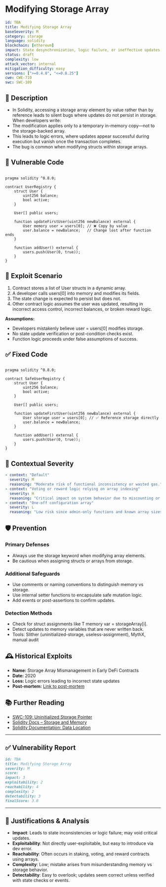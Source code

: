 # Modifying Storage Array 

```YAML
id: TBA
title: Modifying Storage Array 
baseSeverity: M
category: storage
language: solidity
blockchain: [ethereum]
impact: State desynchronization, logic failure, or ineffective updates
status: draft
complexity: low
attack_vector: internal
mitigation_difficulty: easy
versions: [">=0.4.0", "<=0.8.25"]
cwe: CWE-710
swc: SWC-109
```

## 📝 Description

- In Solidity, accessing a storage array element by value rather than by reference leads to silent bugs where updates do not persist in storage. When developers write:
- The modification applies only to a temporary in-memory copy—not to the storage-backed array. 
- This leads to logic errors, where updates appear successful during execution but vanish once the transaction completes. 
- The bug is common when modifying structs within storage arrays.

## 🚨 Vulnerable Code

```solidity

pragma solidity ^0.8.0;

contract UserRegistry {
    struct User {
        uint256 balance;
        bool active;
    }

    User[] public users;

    function updateFirstUser(uint256 newBalance) external {
        User memory user = users[0]; // ❌ Copy by value
        user.balance = newBalance;   // Change lost after function ends
    }

    function addUser() external {
        users.push(User(0, true));
    }
}
```

## 🧪 Exploit Scenario

1. Contract stores a list of User structs in a dynamic array.
2. A developer calls users[0] into memory and modifies its fields.
3. The state change is expected to persist but does not.
4. Other contract logic assumes the user was updated, resulting in incorrect access control, incorrect balances, or broken reward logic.

**Assumptions:**

- Developers mistakenly believe user = users[0] modifies storage.
- No state update verification or post-condition checks exist.
- Function logic proceeds under false assumptions of success.

## ✅ Fixed Code

```solidity

pragma solidity ^0.8.0;

contract SafeUserRegistry {
    struct User {
        uint256 balance;
        bool active;
    }

    User[] public users;

    function updateFirstUser(uint256 newBalance) external {
        User storage user = users[0]; // ✅ Reference storage directly
        user.balance = newBalance;
    }

    function addUser() external {
        users.push(User(0, true));
    }
}
```

## 🧭 Contextual Severity

```yaml
- context: "Default"
  severity: M
  reasoning: "Moderate risk of functional inconsistency or wasted gas."
- context: "Voting or reward logic relying on array indexing"
  severity: H
  reasoning: "Critical impact on system behavior due to miscounting or skipped users."
- context: "One-off configuration array"
  severity: L
  reasoning: "Low risk since admin-only functions and known array sizes are involved."
```

## 🛡️ Prevention

### Primary Defenses

- Always use the storage keyword when modifying array elements.
- Be cautious when assigning structs or arrays from storage.

### Additional Safeguards

- Use comments or naming conventions to distinguish memory vs storage.
- Use internal setter functions to encapsulate safe mutation logic.
- Add events or post-assertions to confirm updates.

### Detection Methods

- Check for struct assignments like T memory var = storageArray[i].
- Detect updates to memory variables that are never written back.
- Tools: Slither (uninitialized-storage, useless-assignment), MythX, manual audit

## 🕰️ Historical Exploits

- **Name:** Storage Array Mismanagement in Early DeFi Contracts
- **Date:** 2020 
- **Loss:** Logic errors leading to incorrect state updates 
- **Post-mortem:** [Link to post-mortem](https://ethereum.stackexchange.com/questions/124325/why-does-this-function-not-update-my-storage-array) 
  
## 📚 Further Reading

- [SWC-109: Uninitialized Storage Pointer](https://swcregistry.io/docs/SWC-109/) 
- [Solidity Docs – Storage and Memory](https://docs.soliditylang.org/en/latest/introduction-to-smart-contracts.html#storage-memory-and-the-stack) 
- [Solidity Documentation: Data Location](https://docs.soliditylang.org/en/latest/types.html#data-location) 

---

## ✅ Vulnerability Report

```markdown
id: TBA
title: Modifying Storage Array
severity: M
score:
impact: 3         
exploitability: 2 
reachability: 4   
complexity: 2     
detectability: 3  
finalScore: 3.0
```

---

## 📄 Justifications & Analysis

- **Impact**: Leads to state inconsistencies or logic failure; may void critical updates.
- **Exploitability**: Not directly user-exploitable, but easy to introduce via dev error.
- **Reachability**: Often occurs in staking, voting, and reward contracts using arrays.
- **Complexity**: Low; mistake arises from misunderstanding memory vs storage behavior.
- **Detectability**: Easy to overlook; updates seem correct unless verified with state checks or events.